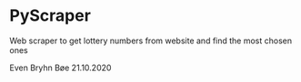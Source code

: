 # PyScraper
Web scraper to get lottery numbers from website and find the most chosen ones

Even Bryhn Bøe
21.10.2020
